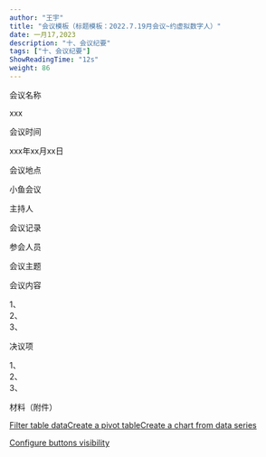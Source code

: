```yaml
---
author: "王宇"
title: "会议模板（标题模板：2022.7.19月会议~约虚拟数字人）"
date: 一月17,2023
description: "十、会议纪要"
tags: ["十、会议纪要"]
ShowReadingTime: "12s"
weight: 86
---
```

会议名称

xxx

会议时间

xxx年xx月xx日

会议地点

小鱼会议

主持人

  

会议记录

  

参会人员

  

会议主题

  

会议内容

1、  
2、  
3、

决议项

1、  
2、  
3、

材料（附件）

  

[Filter table data](#)[Create a pivot table](#)[Create a chart from data series](#)

[Configure buttons visibility](/users/tfac-settings.action)